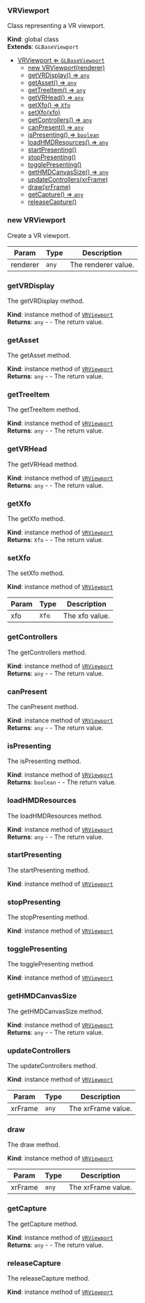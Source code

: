 <a name="VRViewport"></a>

### VRViewport 
Class representing a VR viewport.

**Kind**: global class  
**Extends**: <code>GLBaseViewport</code>  

* [VRViewport ⇐ <code>GLBaseViewport</code>](#VRViewport)
    * [new VRViewport(renderer)](#new-VRViewport)
    * [getVRDisplay() ⇒ <code>any</code>](#getVRDisplay)
    * [getAsset() ⇒ <code>any</code>](#getAsset)
    * [getTreeItem() ⇒ <code>any</code>](#getTreeItem)
    * [getVRHead() ⇒ <code>any</code>](#getVRHead)
    * [getXfo() ⇒ <code>Xfo</code>](#getXfo)
    * [setXfo(xfo)](#setXfo)
    * [getControllers() ⇒ <code>any</code>](#getControllers)
    * [canPresent() ⇒ <code>any</code>](#canPresent)
    * [isPresenting() ⇒ <code>boolean</code>](#isPresenting)
    * [loadHMDResources() ⇒ <code>any</code>](#loadHMDResources)
    * [startPresenting()](#startPresenting)
    * [stopPresenting()](#stopPresenting)
    * [togglePresenting()](#togglePresenting)
    * [getHMDCanvasSize() ⇒ <code>any</code>](#getHMDCanvasSize)
    * [updateControllers(xrFrame)](#updateControllers)
    * [draw(xrFrame)](#draw)
    * [getCapture() ⇒ <code>any</code>](#getCapture)
    * [releaseCapture()](#releaseCapture)

<a name="new_VRViewport_new"></a>

### new VRViewport
Create a VR viewport.


| Param | Type | Description |
| --- | --- | --- |
| renderer | <code>any</code> | The renderer value. |

<a name="VRViewport+getVRDisplay"></a>

### getVRDisplay
The getVRDisplay method.

**Kind**: instance method of [<code>VRViewport</code>](#VRViewport)  
**Returns**: <code>any</code> - - The return value.  
<a name="VRViewport+getAsset"></a>

### getAsset
The getAsset method.

**Kind**: instance method of [<code>VRViewport</code>](#VRViewport)  
**Returns**: <code>any</code> - - The return value.  
<a name="VRViewport+getTreeItem"></a>

### getTreeItem
The getTreeItem method.

**Kind**: instance method of [<code>VRViewport</code>](#VRViewport)  
**Returns**: <code>any</code> - - The return value.  
<a name="VRViewport+getVRHead"></a>

### getVRHead
The getVRHead method.

**Kind**: instance method of [<code>VRViewport</code>](#VRViewport)  
**Returns**: <code>any</code> - - The return value.  
<a name="VRViewport+getXfo"></a>

### getXfo
The getXfo method.

**Kind**: instance method of [<code>VRViewport</code>](#VRViewport)  
**Returns**: <code>Xfo</code> - - The return value.  
<a name="VRViewport+setXfo"></a>

### setXfo
The setXfo method.

**Kind**: instance method of [<code>VRViewport</code>](#VRViewport)  

| Param | Type | Description |
| --- | --- | --- |
| xfo | <code>Xfo</code> | The xfo value. |

<a name="VRViewport+getControllers"></a>

### getControllers
The getControllers method.

**Kind**: instance method of [<code>VRViewport</code>](#VRViewport)  
**Returns**: <code>any</code> - - The return value.  
<a name="VRViewport+canPresent"></a>

### canPresent
The canPresent method.

**Kind**: instance method of [<code>VRViewport</code>](#VRViewport)  
**Returns**: <code>any</code> - - The return value.  
<a name="VRViewport+isPresenting"></a>

### isPresenting
The isPresenting method.

**Kind**: instance method of [<code>VRViewport</code>](#VRViewport)  
**Returns**: <code>boolean</code> - - The return value.  
<a name="VRViewport+loadHMDResources"></a>

### loadHMDResources
The loadHMDResources method.

**Kind**: instance method of [<code>VRViewport</code>](#VRViewport)  
**Returns**: <code>any</code> - - The return value.  
<a name="VRViewport+startPresenting"></a>

### startPresenting
The startPresenting method.

**Kind**: instance method of [<code>VRViewport</code>](#VRViewport)  
<a name="VRViewport+stopPresenting"></a>

### stopPresenting
The stopPresenting method.

**Kind**: instance method of [<code>VRViewport</code>](#VRViewport)  
<a name="VRViewport+togglePresenting"></a>

### togglePresenting
The togglePresenting method.

**Kind**: instance method of [<code>VRViewport</code>](#VRViewport)  
<a name="VRViewport+getHMDCanvasSize"></a>

### getHMDCanvasSize
The getHMDCanvasSize method.

**Kind**: instance method of [<code>VRViewport</code>](#VRViewport)  
**Returns**: <code>any</code> - - The return value.  
<a name="VRViewport+updateControllers"></a>

### updateControllers
The updateControllers method.

**Kind**: instance method of [<code>VRViewport</code>](#VRViewport)  

| Param | Type | Description |
| --- | --- | --- |
| xrFrame | <code>any</code> | The xrFrame value. |

<a name="VRViewport+draw"></a>

### draw
The draw method.

**Kind**: instance method of [<code>VRViewport</code>](#VRViewport)  

| Param | Type | Description |
| --- | --- | --- |
| xrFrame | <code>any</code> | The xrFrame value. |

<a name="VRViewport+getCapture"></a>

### getCapture
The getCapture method.

**Kind**: instance method of [<code>VRViewport</code>](#VRViewport)  
**Returns**: <code>any</code> - - The return value.  
<a name="VRViewport+releaseCapture"></a>

### releaseCapture
The releaseCapture method.

**Kind**: instance method of [<code>VRViewport</code>](#VRViewport)  
